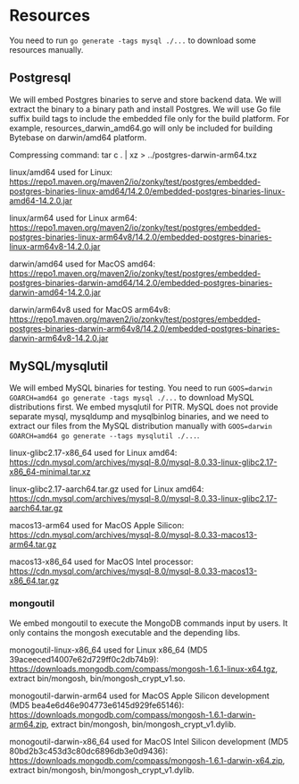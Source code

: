 # Resources

You need to run `go generate -tags mysql ./...` to download some resources manually.

## Postgresql

We will embed Postgres binaries to serve and store backend data. We will extract the binary to a binary path and install Postgres. We will use Go file suffix build tags to include the embedded file only for the build platform. For example, resources_darwin_amd64.go will only be included for building Bytebase on darwin/amd64 platform.

Compressing command: tar c . | xz > ../postgres-darwin-arm64.txz

linux/amd64 used for Linux: https://repo1.maven.org/maven2/io/zonky/test/postgres/embedded-postgres-binaries-linux-amd64/14.2.0/embedded-postgres-binaries-linux-amd64-14.2.0.jar

linux/arm64 used for Linux arm64: https://repo1.maven.org/maven2/io/zonky/test/postgres/embedded-postgres-binaries-linux-arm64v8/14.2.0/embedded-postgres-binaries-linux-arm64v8-14.2.0.jar

darwin/amd64 used for MacOS amd64: https://repo1.maven.org/maven2/io/zonky/test/postgres/embedded-postgres-binaries-darwin-amd64/14.2.0/embedded-postgres-binaries-darwin-amd64-14.2.0.jar

darwin/arm64v8 used for MacOS arm64v8: https://repo1.maven.org/maven2/io/zonky/test/postgres/embedded-postgres-binaries-darwin-arm64v8/14.2.0/embedded-postgres-binaries-darwin-arm64v8-14.2.0.jar


## MySQL/mysqlutil

We will embed MySQL binaries for testing. You need to run `GOOS=darwin GOARCH=amd64 go generate -tags mysql ./...` to download MySQL distributions first. We embed mysqlutil for PITR. MySQL does not provide separate mysql, mysqldump and mysqlbinlog binaries, and we need to extract our files from the MySQL distribution manually with `GOOS=darwin GOARCH=amd64 go generate --tags mysqlutil ./...`.

linux-glibc2.17-x86_64 used for Linux amd64: https://cdn.mysql.com/archives/mysql-8.0/mysql-8.0.33-linux-glibc2.17-x86_64-minimal.tar.xz

linux-glibc2.17-aarch64.tar.gz used for Linux amd64: https://cdn.mysql.com/archives/mysql-8.0/mysql-8.0.33-linux-glibc2.17-aarch64.tar.gz

macos13-arm64 used for MacOS Apple Silicon: https://cdn.mysql.com/archives/mysql-8.0/mysql-8.0.33-macos13-arm64.tar.gz

macos13-x86_64 used for MacOS Intel processor: https://cdn.mysql.com/archives/mysql-8.0/mysql-8.0.33-macos13-x86_64.tar.gz

### mongoutil

We embed mongoutil to execute the MongoDB commands input by users. It only contains the mongosh executable and the depending libs.

monogoutil-linux-x86_64 used for Linux x86_64 (MD5 39aceeced14007e62d729ff0c2db74b9): https://downloads.mongodb.com/compass/mongosh-1.6.1-linux-x64.tgz, extract bin/mongosh, bin/mongosh_crypt_v1.so.

monogoutil-darwin-arm64 used for MacOS Apple Silicon development (MD5 bea4e6d46e904773e6145d929fe65146): https://downloads.mongodb.com/compass/mongosh-1.6.1-darwin-arm64.zip, extract bin/mongosh, bin/mongosh_crypt_v1.dylib.

monogoutil-darwin-x86_64 used for MacOS Intel Silicon development (MD5 80bd2b3c453d3c80dc6896db3e0d9436): https://downloads.mongodb.com/compass/mongosh-1.6.1-darwin-x64.zip, extract bin/mongosh, bin/mongosh_crypt_v1.dylib.
